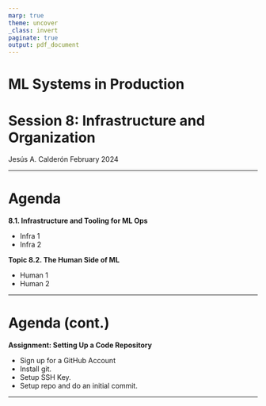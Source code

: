 ```yaml
---
marp: true
theme: uncover
_class: invert
paginate: true
output: pdf_document
---
```


# ML Systems in Production
# Session 8: Infrastructure and Organization
Jesús A. Calderón
February 2024

---

# Agenda

**8.1. Infrastructure and Tooling for ML Ops**
	
+ Infra 1
+ Infra 2
	
**Topic 8.2. The Human Side of ML**
	
+ Human 1
+ Human 2

---

# Agenda (cont.)

**Assignment: Setting Up a Code Repository**

 + Sign up for a GitHub Account
 + Install git.
 + Setup SSH Key.
 + Setup repo and do an initial commit.

---